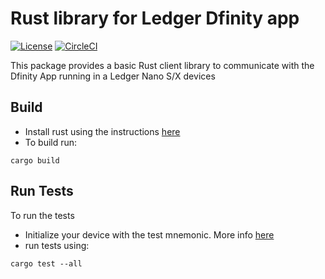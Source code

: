 # Rust library for Ledger Dfinity app
[![License](https://img.shields.io/badge/License-Apache%202.0-blue.svg)](https://opensource.org/licenses/Apache-2.0)
[![CircleCI](https://circleci.com/gh/Zondax/ledger-dfinity-rs.svg?style=shield&circle-token=58fb41ff627c28a980534596b61450adacf65689)](https://circleci.com/gh/Zondax/ledger-dfinity-rs)

This package provides a basic Rust client library to communicate with the Dfinity App running in a Ledger Nano S/X devices

## Build

- Install rust using the instructions [here](https://www.rust-lang.org/tools/install)
- To build run:
```shell script
cargo build
```

## Run Tests
To run the tests

- Initialize your device with the test mnemonic. More info [here](https://github.com/zondax/ledger-dfinity#how-to-prepare-your-development-device)
- run tests using: 
```shell script
cargo test --all
```
